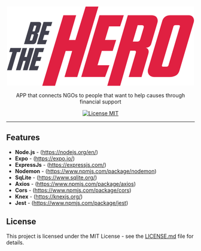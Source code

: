 <p align="center">
   <img src="https://github.com/smfilho/be-the-hero/blob/master/frontend/src/assets/logo.svg">
</p>

<p align="center">APP that connects NGOs to people that want to help causes through financial support</p>

<p align="center">
  <a href="https://opensource.org/licenses/MIT">
    <img src="https://img.shields.io/badge/license-MIT-red.svg?style=flat-square" alt="License MIT">
  </a>
</p>

<hr />

## Features
- **Node.js** - (https://nodejs.org/en/)
- **Expo** - (https://expo.io/)
- **ExpressJs** - (https://expressjs.com/)
- **Nodemon** - (https://www.npmjs.com/package/nodemon)
- **SqLite** - (https://www.sqlite.org/)
- **Axios** - (https://www.npmjs.com/package/axios)
- **Cors** - (https://www.npmjs.com/package/cors)
- **Knex** - (https://knexjs.org/)
- **Jest** - (https://www.npmjs.com/package/jest)


## License

This project is licensed under the MIT License - see the [LICENSE.md](LICENSE.md) file for details.
